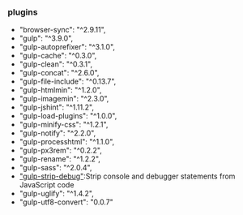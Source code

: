 ### plugins
* "browser-sync": "^2.9.11",
* "gulp": "^3.9.0",
* "gulp-autoprefixer": "^3.1.0",
* "gulp-cache": "^0.3.0",
* "gulp-clean": "^0.3.1",
* "gulp-concat": "^2.6.0",
* "gulp-file-include": "^0.13.7",
* "gulp-htmlmin": "^1.2.0",
* "gulp-imagemin": "^2.3.0",
* "gulp-jshint": "^1.11.2",
* "gulp-load-plugins": "^1.0.0",
* "gulp-minify-css": "^1.2.1",
* "gulp-notify": "^2.2.0",
* "gulp-processhtml": "^1.1.0",
* "gulp-px3rem": "^0.2.2",
* "gulp-rename": "^1.2.2",
* "gulp-sass": "^2.0.4",
* ["gulp-strip-debug"](https://www.npmjs.com/package/gulp-strip-debug):Strip console and debugger statements from JavaScript code
* "gulp-uglify": "^1.4.2",
* "gulp-utf8-convert": "0.0.7"